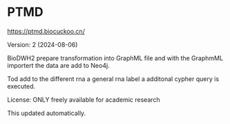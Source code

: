 # PTMD
https://ptmd.biocuckoo.cn/

Version: 2  (2024-08-06)

BioDWH2 prepare transformation into GraphML file and with the GraphmML importert the data are add to Neo4j.

Tod add to the different rna a general rna label a additonal cypher query is executed.

License: ONLY freely available for academic research

This updated automatically.